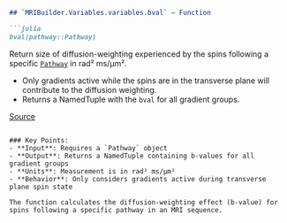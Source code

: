 ```markdown
## `MRIBuilder.Variables.variables.bval` — Function

```julia
bval(pathway::Pathway)
```

Return size of diffusion-weighting experienced by the spins following a specific [`Pathway`](#MRIBuilder.Pathways.Pathway) in rad² ms/µm².

- Only gradients active while the spins are in the transverse plane will contribute to the diffusion weighting.
- Returns a NamedTuple with the `bval` for all gradient groups.

[Source](https://git.fmrib.ox.ac.uk/ndcn0236/MRIBuilder.jl/-/tree/232eca241998cb0f1dcb2b58947141f9987592e9/src/pathways.jl#L156-L164)
```

### Key Points:
- **Input**: Requires a `Pathway` object
- **Output**: Returns a NamedTuple containing b-values for all gradient groups
- **Units**: Measurement is in rad² ms/µm²
- **Behavior**: Only considers gradients active during transverse plane spin state

The function calculates the diffusion-weighting effect (b-value) for spins following a specific pathway in an MRI sequence.
```
